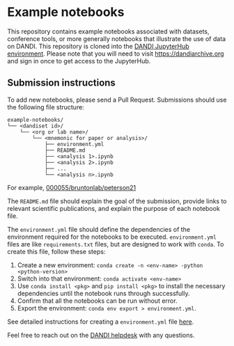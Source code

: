 # Example notebooks

This repository contains example notebooks associated with datasets, conference tools, or more generally notebooks that illustrate the use of data on DANDI. This repository is cloned into the [DANDI JupyterHub environment](https://hub.dandiarchive.org). Please note that you will need to visit https://dandiarchive.org and sign in once to get access to the JupyterHub.

## Submission instructions
To add new notebooks, please send a Pull Request. Submissions should use the following file structure:

```
example-notebooks/
└── <dandiset id>/
    └── <org or lab name>/
        └── <mnemonic for paper or analysis>/
            ├── environment.yml
            ├── README.md
            ├── <analysis 1>.ipynb
            ├── <analysis 2>.ipynb
            ├── ...
            └── <analysis n>.ipynb
```

For example, [000055/bruntonlab/peterson21](https://github.com/dandi/example-notebooks/tree/9b1fb88667595a3abcdefda46bbe08e538dcbf0f/000055/BruntonLab/peterson21)

The `README.md` file should explain the goal of the submission, provide links to relevant scientific publications, and explain the purpose of each notebook file.

The `environment.yml` file should define the dependencies of the environment required for the notebooks to be executed. `environment.yml` files are like `requirements.txt` files, but are designed to work with `conda`. To create this file, follow these steps:

1. Create a new environment: `conda create -n <env-name> -python <python-version>`
2. Switch into that environment: `conda activate <env-name>`
3. Use `conda install <pkg>` and `pip install <pkg>` to install the necessary dependencies until the notebook runs through successfully.
4. Confirm that all the notebooks can be run without error.
5. Export the environment: `conda env export > environment.yml`.

See detailed instructions for creating a `environment.yml` file [here](https://conda.io/projects/conda/en/latest/user-guide/tasks/manage-environments.html#sharing-an-environment).


Feel free to reach out on the [DANDI helpdesk](https://github.com/dandi/helpdesk/issues/new/choose) with any questions.
